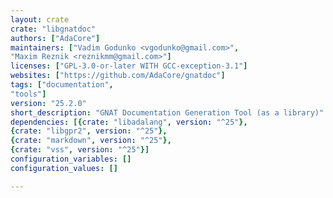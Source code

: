 ```yaml
---
layout: crate
crate: "libgnatdoc"
authors: ["AdaCore"]
maintainers: ["Vadim Godunko <vgodunko@gmail.com>",
"Maxim Reznik <reznikmm@gmail.com>"]
licenses: ["GPL-3.0-or-later WITH GCC-exception-3.1"]
websites: ["https://github.com/AdaCore/gnatdoc"]
tags: ["documentation",
"tools"]
version: "25.2.0"
short_description: "GNAT Documentation Generation Tool (as a library)"
dependencies: [{crate: "libadalang", version: "^25"},
{crate: "libgpr2", version: "^25"},
{crate: "markdown", version: "^25"},
{crate: "vss", version: "^25"}]
configuration_variables: []
configuration_values: []

---
```



